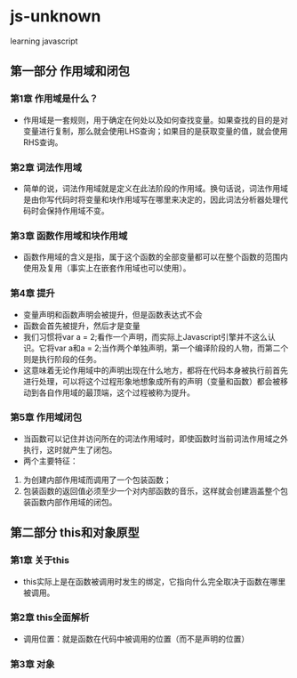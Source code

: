 # js-unknown
learning javascript

## 第一部分 作用域和闭包
### 第1章 作用域是什么？

- 作用域是一套规则，用于确定在何处以及如何查找变量。如果查找的目的是对变量进行复制，那么就会使用LHS查询；如果目的是获取变量的值，就会使用RHS查询。

### 第2章 词法作用域
- 简单的说，词法作用域就是定义在此法阶段的作用域。换句话说，词法作用域是由你写代码时将变量和块作用域写在哪里来决定的，因此词法分析器处理代码时会保持作用域不变。

### 第3章 函数作用域和块作用域
- 函数作用域的含义是指，属于这个函数的全部变量都可以在整个函数的范围内使用及复用（事实上在嵌套作用域也可以使用）。

### 第4章 提升
- 变量声明和函数声明会被提升，但是函数表达式不会
- 函数会首先被提升，然后才是变量
- 我们习惯将var a = 2;看作一个声明，而实际上Javascript引擎并不这么认识。它将var a和a = 2;当作两个单独声明，第一个编译阶段的人物，而第二个则是执行阶段的任务。
- 这意味着无论作用域中的声明出现在什么地方，都将在代码本身被执行前首先进行处理，可以将这个过程形象地想象成所有的声明（变量和函数）都会被移动到各自作用域的最顶端，这个过程被称为提升。

### 第5章 作用域闭包
- 当函数可以记住并访问所在的词法作用域时，即使函数时当前词法作用域之外执行，这时就产生了闭包。
- 两个主要特征：
1. 为创建内部作用域而调用了一个包装函数；
2. 包装函数的返回值必须至少一个对内部函数的音乐，这样就会创建涵盖整个包装函数内部作用域的闭包。

## 第二部分 this和对象原型
### 第1章 关于this
- this实际上是在函数被调用时发生的绑定，它指向什么完全取决于函数在哪里被调用。

### 第2章 this全面解析
- 调用位置：就是函数在代码中被调用的位置（而不是声明的位置）

### 第3章 对象